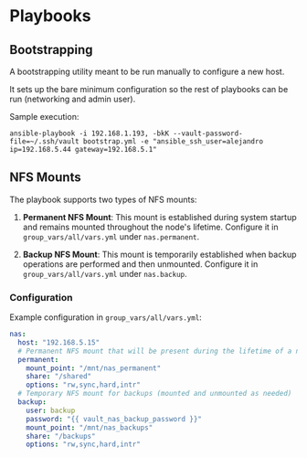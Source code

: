 # Playbooks

## Bootstrapping

A bootstrapping utility meant to be run manually to configure a new host.

It sets up the bare minimum configuration so the rest of playbooks can be run (networking and admin user).

Sample execution:
```shell
ansible-playbook -i 192.168.1.193, -bkK --vault-password-file=~/.ssh/vault bootstrap.yml -e "ansible_ssh_user=alejandro ip=192.168.5.44 gateway=192.168.5.1"
```

## NFS Mounts

The playbook supports two types of NFS mounts:

1. **Permanent NFS Mount**: This mount is established during system startup and remains mounted throughout the node's lifetime. Configure it in `group_vars/all/vars.yml` under `nas.permanent`.

2. **Backup NFS Mount**: This mount is temporarily established when backup operations are performed and then unmounted. Configure it in `group_vars/all/vars.yml` under `nas.backup`.

### Configuration

Example configuration in `group_vars/all/vars.yml`:

```yaml
nas:
  host: "192.168.5.15"
  # Permanent NFS mount that will be present during the lifetime of a node
  permanent:
    mount_point: "/mnt/nas_permanent"
    share: "/shared"
    options: "rw,sync,hard,intr"
  # Temporary NFS mount for backups (mounted and unmounted as needed)
  backup:
    user: backup
    password: "{{ vault_nas_backup_password }}"
    mount_point: "/mnt/nas_backups"
    share: "/backups"
    options: "rw,sync,hard,intr"
```

